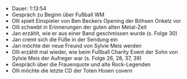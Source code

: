 - Dauer: 1:13:54
- Gespräch zu Beginn über Fußball WM
- Olli spielt Einspieler von Ben Beckers Opening der Böhsen Onkelz vor
- Olli schwebt in Erinnerungen der guten alten Metal-Zeit
- Jan erzählt, wie er aus einer Band geschmissen wurde (s. Folge 30)
- Jan cremt sich die Füße in der Sendung ein
- Jan möchte der neue Freund von Sylvie Meis werden
- Olli erzählt mal wieder, wie beim Fußball Charity Event der Sohn von Sylvie Meis der Aufreger war (s. Folge 26, 28, 37, 39)
- Gespräch über die Frauenquote und alte Rock-Legenden
- Olli möchte die letzte CD der Toten Hosen covern

